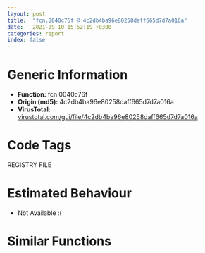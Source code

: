 ```yaml
---
layout: post
title:  "fcn.0040c76f @ 4c2db4ba96e80258daff665d7d7a016a"
date:   2021-09-10 15:52:19 +0300
categories: report
index: false
---
```


# Generic Information
- **Function:** fcn.0040c76f
- **Origin (md5):** 4c2db4ba96e80258daff665d7d7a016a
- **VirusTotal:** [virustotal.com/gui/file/4c2db4ba96e80258daff665d7d7a016a][virustotal_ref]

# Code Tags
<span class="tag" id="REGISTRY">REGISTRY</span>
<span class="tag" id="FILE">FILE</span>


# Estimated Behaviour
<ul><li class="bhv-desc" id="na">Not Available :(</li></ul>

# Similar Functions
<script type="text/javascript" src="https://www.gstatic.com/charts/loader.js"></script>
<script type="text/javascript">

    google.charts.load('current', {'packages':['corechart']});
    google.charts.setOnLoadCallback(drawChart);

    function drawChart() {
    var data = new google.visualization.DataTable();
        data.addColumn('number', 'X');
        data.addColumn('number', 'Y');
        data.addColumn({type: 'string', role: 'tooltip', 'p': {'html': true}});
        data.addColumn({'type': 'string', 'role': 'style'});
        
        data.addRows([
    [0, 0, '<b><a href="/report/fcn.0040c76f@4c2db4ba96e80258daff665d7d7a016a">fcn.0040c76f</a><br>@4c2db4ba96e80258daff665d7d7a016a</b><br>', 'point { fill-color: #e0440e; }'],

        ]);

    var options = {
        title: 'Similarity Plot',
        legend: 'none',
        colors: ['#dedbd9', '#e6693e', '#ec8f6e', '#f3b49f', '#f6c7b6'],
        tooltip: {isHtml: true, trigger: 'both'},
        explorer: {
        actions: ["dragToZoom", "rightClickToReset"],
        },
        chartArea: {
        width: '80%',
        height: '80%'
        },
        width: '100%',
        height: '100%'
    };

    var chart = new google.visualization.ScatterChart(document.getElementById('chart_div'));

    chart.draw(data, options);
    }
    
</script>


<div id="chart_div" style="width: 100%px; height: 100%;"></div>

# Disassembled Code
{% highlight nasm %}

push ebp
mov ebp, esp
mov eax, reloc.KERNEL32.dll_GetCurrentDirectoryW
call fcn.00401200
cmp dword[ebp+0xc], 0
je 0x40d2d7
push 0x1000
lea eax, [ebp+0xf]
push eax
lea eax, [ebp-0x3830]
push eax
push dword[ebp+0xc]
lea ecx, [ebp-1]
lea edx, [ebp-0x90d8]
call fcn.0040bcf8
mov dword[ebp+0xc], eax
test eax, eax
je 0x40d2d7
push ebx
push esi
push edi
push 6
mov ebx, 0x400
lea eax, [ebp-0x3830]
lea esi, reloc.KERNEL32.dll_GetCurrentDirectoryW
pop edi
push esi
push eax
call fcn.0040b010
add esi, 0x2000
dec edi
jne off.b90
xor esi, esi
push dword[esi*4+0x4160b8]
lea eax, [ebp-0x90d8]
push eax
call fcn.0040eefb
test eax, eax
je off.b142
inc esi
cmp esi, 0xe
jb off.b108
jmp case.default.0x40c806
cmp esi, 0xd
ja case.default.0x40c806
jmp dword[esi*4+0x40d2db]
cmp dword[ebp+0x10], 2
jne case.default.0x40c806
push ebx
lea eax, [ebp-0x830]
push eax
call fcn.00413135
lea eax, [ebp-0x830]
push eax
lea eax, [ebp-0x1830]
push eax
call fcn.0040a850
lea eax, [ebp-0x1830]
push eax
call fcn.00406ec1
lea eax, [ebp-0x3830]
push eax
lea eax, [ebp-0x1830]
push eax
call fcn.0040a8c2
lea ecx, [ebp-0x4438]
call fcn.00406505
lea eax, [ebp-0x1830]
push eax
lea ecx, [ebp-0x4438]
call fcn.00406535
lea ecx, [ebp-0x58d8]
call fcn.004039b6
push edi
lea eax, [ebp-0x58d8]
push eax
lea ecx, [ebp-0x4438]
call fcn.004068c3
test al, al
je 0x40c9f7
mov edi, dword[sym.imp.KERNEL32.dll_GetFileAttributesW]
push 0
lea eax, [ebp-0x54d8]
push eax
call dword[sym.imp.KERNEL32.dll_SetFileAttributesW]
cmp byte[ebp-0x4cc8], 0
je 0x40c963
call fcn.00406a2a
cmp eax, ebx
je 0x40c963
lea eax, [ebp-0x1030]
push eax
lea eax, [ebp-0x830]
push eax
call fcn.0040714e
lea eax, [ebp-0x1030]
push eax
call fcn.00406ec1
lea eax, [ebp-0x830]
push eax
call fcn.0040a826
mov esi, eax
cmp esi, 4
jb 0x40c90a
lea eax, [ebp-0x1030]
push eax
call fcn.0040a826
cmp esi, eax
ja 0x40c920
lea eax, [ebp-0x3830]
push eax
push 0
call fcn.00406e5f
test al, al
jne 0x40c9f7
lea eax, [ebp-0x54d8]
push eax
call fcn.0040a826
xor ecx, ecx
push 0x1e
mov word[ebp+eax*2-0x54d6], cx
push ecx
lea eax, [ebp-0x30]
push eax
call fcn.0040a4a0
push 0x14
pop eax
mov word[ebp-0x20], ax
lea eax, [ebp-0x54d8]
mov dword[ebp-0x28], eax
lea eax, [ebp-0x30]
push eax
mov dword[ebp-0x2c], 3
call dword[sym.imp.SHELL32.dll_SHFileOperationW]
lea eax, [ebp-0x54d8]
push eax
call edi
cmp eax, 0xffffffff
je 0x40c9db
lea eax, [ebp-0x54d8]
push eax
call dword[sym.imp.KERNEL32.dll_DeleteFileW]
test eax, eax
jne 0x40c9db
xor esi, esi
jmp 0x40c987
inc esi
push esi
lea eax, [ebp-0x54d8]
push eax
push str._s._d.tmp
lea eax, [ebp-0x1030]
push ebx
push eax
call fcn.0040aac4
add esp, 0x14
lea eax, [ebp-0x1030]
push eax
call edi
cmp eax, 0xffffffff
jne 0x40c986
lea eax, [ebp-0x1030]
push eax
lea eax, [ebp-0x54d8]
push eax
call dword[sym.imp.KERNEL32.dll_MoveFileW]
test eax, eax
je 0x40c9db
push 4
push 0
lea eax, [ebp-0x1030]
push eax
call dword[sym.imp.KERNEL32.dll_MoveFileExW]
push 0
lea eax, [ebp-0x58d8]
push eax
lea ecx, [ebp-0x4438]
call fcn.004068c3
test al, al
jne 0x40c89f
lea ecx, [ebp-0x4438]
call fcn.00406522
jmp case.default.0x40c806
cmp dword[ebp+0x10], edi
jne case.default.0x40c806
mov eax, dword[0x42492c]
test eax, eax
sete bl
test bl, bl
jne 0x40ca29
push str._br_
push eax
call fcn.0040a8c2
cmp byte[ebp-1], 0
je 0x40ca37
lea edi, [ebp-0x3830]
jmp 0x40ca41
lea edi, [ebp+0xc]
call fcn.0040be9d
mov edi, eax
test bl, bl
je 0x40ca49
xor esi, esi
jmp 0x40ca56
push dword[0x42492c]
call fcn.0040a826
mov esi, eax
push edi
call fcn.0040a826
add eax, esi
lea eax, [eax+eax+0xa]
push eax
push dword[0x42492c]
call fcn.0040a43b
mov dword[0x42492c], eax
test bl, bl
je 0x40ca7c
xor ecx, ecx
mov word[eax], cx
push edi
push eax
call fcn.0040a8c2
cmp byte[ebp-1], 0
jne case.default.0x40c806
push edi
call fcn.0040a41c
jmp case.default.0x40c806
cmp dword[ebp+0x10], edi
jne case.default.0x40c806
lea eax, [ebp-0x3830]
push eax
push dword[ebp+8]
call dword[sym.imp.USER32.dll_SetWindowTextW]
jmp case.default.0x40c806
cmp dword[ebp+0x10], edi
jne case.default.0x40c806
cmp word[0x42495a], di
jne case.default.0x40c806
xor eax, eax
cmp word[ebp-0x3830], 0x22
lea esi, [ebp-0x3830]
mov word[ebp-0x830], ax
jne 0x40caeb
lea esi, [ebp-0x382e]
push esi
call fcn.0040a826
cmp eax, ebx
jae case.default.0x40c806
movzx eax, word[esi]
cmp ax, 0x2e
jne 0x40cb1b
cmp word[esi+2], 0x5c
jne 0x40cb1b
lea eax, [esi+4]
cmp word[eax], di
je case.default.0x40c806
push eax
jmp 0x40cbf7
cmp ax, 0x5c
je 0x40cbf6
cmp ax, di
je 0x40cb35
cmp word[esi+2], 0x3a
je 0x40cbf6
lea eax, [ebp-0xc]
push eax
push 1
push edi
push str.SoftwareMicrosoftWindowsCurrentVersion
push 0x80000002
call dword[sym.imp.ADVAPI32.dll_RegOpenKeyExW]
test eax, eax
jne 0x40cb98
lea eax, [ebp-8]
push eax
lea eax, [ebp-0x830]
push eax
lea eax, [ebp-0x10]
push eax
push edi
push str.ProgramFilesDir
push dword[ebp-0xc]
mov dword[ebp-8], 0x800
call dword[sym.imp.ADVAPI32.dll_RegQueryValueExW]
push dword[ebp-0xc]
call dword[sym.imp.ADVAPI32.dll_RegCloseKey]
shr dword[ebp-8], 1
mov eax, 0x3ff
cmp dword[ebp-8], eax
jae 0x40cb8e
mov eax, dword[ebp-8]
xor ecx, ecx
mov word[ebp+eax*2-0x830], cx
cmp word[ebp-0x830], di
je 0x40cbc9
lea eax, [ebp-0x830]
push eax
call fcn.0040a826
cmp word[ebp+eax*2-0x832], 0x5c
je 0x40cbc9
push 0x4143f4
lea eax, [ebp-0x830]
push eax
call fcn.0040a8c2
push esi
call fcn.0040a826
mov edi, eax
lea eax, [ebp-0x830]
push eax
call fcn.0040a826
add edi, eax
cmp edi, 0x3ff
jae 0x40cc03
push esi
lea eax, [ebp-0x830]
push eax
call fcn.0040a8c2
jmp 0x40cc03
push esi
lea eax, [ebp-0x830]
push eax
call fcn.0040a850
push 0x22
lea eax, [ebp-0x830]
push eax
call fcn.0040aa17
test eax, eax
je 0x40cc21
cmp word[eax+2], 0
jne 0x40cc21
xor ecx, ecx
mov word[eax], cx
lea eax, [ebp-0x830]
push eax
mov edi, 0x41e0f8
push edi
call fcn.0040a850
push ebx
lea eax, [ebp-0x830]
push eax
call fcn.0040c0be
push 0x66
push dword[ebp+8]
call dword[sym.imp.USER32.dll_GetDlgItem]
mov esi, eax
lea eax, [ebp-0x830]
push eax
push esi
call dword[sym.imp.USER32.dll_SetWindowTextW]
mov ebx, dword[sym.imp.USER32.dll_SendMessageW]
push edi
push 0
push 0x143
push esi
call ebx
lea eax, [ebp-0x830]
push eax
push edi
call fcn.0040a93b
test eax, eax
je case.default.0x40c806
lea eax, [ebp-0x830]
push eax
push 0
push 0x143
push esi
call ebx
jmp case.default.0x40c806
cmp dword[0x424954], 1
je case.default.0x40c806
movzx eax, word[ebp-0x3830]
push eax
call fcn.0040e54c
test al, al
je 0x40ccc9
movzx eax, word[ebp-0x3830]
sub eax, 0x30
mov dword[0x424954], eax
jmp case.default.0x40c806
mov dword[0x424954], 2
jmp case.default.0x40c806
movzx eax, word[ebp-0x3830]
sub eax, edi
je 0x40cd0e
sub eax, 0x30
je 0x40ccfb
dec eax
je 0x40cd0e
dec eax
jne case.default.0x40c806
mov byte[0x424907], 1
jmp 0x40cd02
mov byte[0x424907], 0
mov byte[0x424906], 0
jmp case.default.0x40c806
mov byte[0x424907], 0
mov byte[0x424906], 1
jmp case.default.0x40c806
movzx eax, word[ebp-0x3830]
push eax
call fcn.0040a467
cmp eax, 0x46
je 0x40cd57
cmp eax, 0x55
je 0x40cd4b
mov byte[0x424905], 0
mov byte[0x424904], 0
jmp case.default.0x40c806
mov byte[0x424904], 1
jmp case.default.0x40c806
mov byte[0x424905], 1
jmp case.default.0x40c806
cmp dword[ebp+0x10], 4
jne 0x40cd8a
push 0x41466c
lea eax, [ebp-0x3830]
push eax
call fcn.0040a93b
test eax, eax
je 0x40cd8a
push edi
lea ecx, [ebp-0x3830]
call fcn.0040c50e
mov byte[0x424938], 1
jmp case.default.0x40c806
mov byte[0x424939], 1
jmp case.default.0x40c806
cmp dword[ebp+0x10], 1
jne 0x40cf33
lea eax, [ebp-0x1030]
push eax
push ebx
call dword[sym.imp.KERNEL32.dll_GetTempPathW]
lea eax, [ebp-0x1030]
push eax
call fcn.00406ec1
xor esi, esi
push esi
push dword[0x41609c]
lea eax, [ebp-0x1030]
push eax
push str._s_s_d
lea eax, [ebp-0x1830]
push ebx
push eax
call fcn.0040aac4
mov edi, dword[sym.imp.KERNEL32.dll_GetFileAttributesW]
jmp 0x40ce11
inc esi
push esi
push dword[0x41609c]
lea eax, [ebp-0x1030]
push eax
push str._s_s_d
lea eax, [ebp-0x1830]
push ebx
push eax
call fcn.0040aac4
add esp, 0x18
lea eax, [ebp-0x1830]
push eax
call edi
cmp eax, 0xffffffff
jne 0x40cdf0
lea eax, [ebp-0x1830]
push eax
push 0x66
push dword[ebp+8]
call dword[sym.imp.USER32.dll_SetDlgItemTextW]
xor edi, edi
cmp word[ebp-0x3830], di
je case.default.0x40c806
cmp byte[0x424926], 0
jne case.default.0x40c806
xor eax, eax
mov word[ebp-0x430], ax
push 0x2c
lea eax, [ebp-0x3830]
push eax
call fcn.0040a9ea
test eax, eax
jne 0x40ceb2
xor ecx, ecx
cmp word[ebp-0x3830], di
je 0x40ceb2
lea eax, [ebp-0x3830]
cmp word[eax], 0x40
je 0x40ce91
inc ecx
lea eax, [ebp+ecx*2-0x3830]
cmp word[eax], di
jne 0x40ce7c
jmp 0x40ceb2
lea esi, [ecx+ecx]
lea eax, [ebp+esi-0x382e]
push eax
lea eax, [ebp-0x430]
push eax
call fcn.0040a850
xor eax, eax
mov word[ebp+esi-0x3830], ax
cmp word[ebp-0x430], di
jne 0x40cee1
lea eax, reloc.KERNEL32.dll_GetCurrentDirectoryW
push eax
lea eax, [ebp-0x3830]
push eax
call fcn.0040a850
lea eax, [ebp-0x130d8]
push eax
lea eax, [ebp-0x430]
push eax
call fcn.0040a850
lea eax, [ebp-0x3830]
push eax
call fcn.0040b10e
xor eax, eax
mov word[ebp-0x2830], ax
push 0x24
lea eax, [ebp-0x430]
push eax
lea eax, [ebp-0x3830]
push eax
push dword[ebp+8]
call dword[sym.imp.USER32.dll_MessageBoxW]
cmp eax, 6
je case.default.0x40c806
push 1
push dword[ebp+8]
mov byte[0x424925], 1
mov byte[0x424912], 1
call dword[sym.imp.USER32.dll_EndDialog]
xor edi, edi
cmp dword[ebp+0x10], 7
jne case.default.0x40c806
cmp dword[0x424954], edi
jne 0x40cf4f
mov dword[0x424954], 2
mov byte[0x424950], 1
jmp case.default.0x40c806
cmp dword[ebp+0x10], 3
jne 0x40cf87
cmp word[ebp-0x3830], di
je 0x40cf7a
lea eax, [ebp-0x3830]
push eax
push dword[ebp+8]
call dword[sym.imp.USER32.dll_SetWindowTextW]
lea edi, [ebp+0xc]
call fcn.0040be9d
mov dword[0x424930], eax
mov byte[0x424927], 1
jmp case.default.0x40c806
cmp dword[ebp+0x10], 5
jne 0x40cd8a
push 1
jmp 0x40cd7f
cmp dword[ebp+0x10], 6
jne case.default.0x40c806
xor eax, eax
mov word[ebp-0x830], ax
movzx eax, word[ebp-reloc.KERNEL32.dll_GetCurrentDirectoryW]
push eax
call fcn.0040a467
push ebx
cmp eax, 0x50
je 0x40cffd
cmp eax, 0x54
lea eax, [ebp-0x830]
je 0x40cfe9
push 0x424100
push eax
call fcn.0040e5a3
mov dword[ebp-8], 0x10
jmp 0x40d015
push 0x423100
push eax
call fcn.0040e5a3
mov dword[ebp-8], 7
jmp 0x40d015
push 0x423900
lea eax, [ebp-0x830]
push eax
call fcn.0040e5a3
mov dword[ebp-8], 2
xor eax, eax
mov word[ebp-0x68d8], ax
mov word[ebp-0x1830], ax
lea eax, [ebp-0x130d8]
push eax
lea eax, [ebp-0x1030]
push eax
call fcn.0040a850
cmp word[ebp-0x1030], 0x22
jne 0x40d085
lea eax, [ebp-0x130d6]
push eax
lea eax, [ebp-0x1030]
push eax
call fcn.0040a850
push 0x22
lea eax, [ebp-0x102e]
push eax
call fcn.0040a9ea
cmp eax, edi
je 0x40d11d
xor ecx, ecx
mov word[eax], cx
add eax, 2
push eax
lea eax, [ebp-0x1830]
push eax
call fcn.0040a850
jmp 0x40d11d
lea eax, [ebp-0x1030]
push eax
call fcn.004060d2
test al, al
jne 0x40d11d
xor ebx, ebx
lea esi, [ebp-0x1030]
cmp word[ebp-0x1030], bx
je 0x40d11d
movzx eax, word[esi]
cmp ax, 0x20
je 0x40d0b9
cmp ax, 0x2f
jne 0x40d10c
movzx edi, ax
xor eax, eax
mov word[esi], ax
lea eax, [ebp-0x1030]
push eax
call fcn.004060d2
test al, al
je 0x40d109
mov ebx, esi
cmp di, 0x2f
jne 0x40d0ef
push 0x2f
pop eax
mov word[ebp-0x1830], ax
lea eax, [esi+2]
push eax
lea eax, [ebp-0x182e]
jmp 0x40d0fe
inc esi
inc esi
cmp word[esi], 0x20
je 0x40d0ef
push esi
lea eax, [ebp-0x1830]
push eax
call fcn.0040a850
mov word[ebx], di
jmp 0x40d10c
mov word[esi], di
inc esi
inc esi
cmp word[esi], 0
jne 0x40d0aa
test ebx, ebx
je 0x40d11d
xor eax, eax
mov word[ebx], ax
xor esi, esi
cmp word[ebp-0xb0d8], si
je 0x40d13b
lea eax, [ebp-0x68d8]
push eax
lea eax, [ebp-0xb0d8]
push eax
call fcn.00407088
lea eax, [ebp-0x70d8]
push eax
lea eax, [ebp-0x1030]
push eax
call fcn.00407088
cmp word[ebp-0x830], si
jne 0x40d166
push dword[ebp-8]
lea eax, [ebp-0x830]
push eax
call fcn.0040b0d4
lea eax, [ebp-0x830]
push eax
call fcn.00406ec1
cmp word[ebp-0x110d8], si
je 0x40d19a
lea eax, [ebp-0x110d8]
push eax
lea eax, [ebp-0x830]
push eax
call fcn.0040a8c2
lea eax, [ebp-0x830]
push eax
call fcn.00406ec1
lea eax, [ebp-0x830]
push eax
lea eax, [ebp-0x4030]
push eax
call fcn.0040a850
lea eax, [ebp-0xd0d8]
cmp word[ebp-0xd0d8], si
jne 0x40d1c2
lea eax, [ebp-0x130d8]
push eax
call fcn.004072cf
push eax
lea eax, [ebp-0x830]
push eax
call fcn.0040a8c2
lea eax, [ebp-0x830]
push eax
call fcn.00407561
cmp eax, esi
je 0x40d1f4
push str..lnk
push eax
call fcn.0040eefb
test eax, eax
je 0x40d205
push str..lnk
lea eax, [ebp-0x830]
push eax
call fcn.0040a8c2
push 1
lea eax, [ebp-0x830]
push eax
call fcn.004062c3
lea eax, [ebp-0x70d8]
push eax
lea eax, [ebp-0x60d8]
push eax
call fcn.0040a850
lea eax, [ebp-0x60d8]
push eax
call fcn.00407613
lea eax, [ebp-0x1830]
push eax
call fcn.0040e4a4
push eax
lea eax, [ebp-0x68d8]
push eax
call fcn.0040e4a4
push eax
lea eax, [ebp-0xf0d8]
push eax
call fcn.0040e4a4
push eax
lea eax, [ebp-0x60d8]
push eax
call fcn.0040e4a4
push eax
lea eax, [ebp-0x830]
push eax
lea eax, [ebp-0x70d8]
push eax
push esi
call fcn.0041304a
cmp word[ebp-0x4030], si
je case.default.0x40c806
push 0
lea eax, [ebp-0x4030]
push eax
push 5
push 0x1000
call dword[sym.imp.SHELL32.dll_SHChangeNotify]
jmp case.default.0x40c806
cmp dword[ebp+0x10], 7
jne case.default.0x40c806
mov byte[0x424958], 1
push 0x1000
lea eax, [ebp+0xf]
push eax
lea eax, [ebp-0x3830]
push eax
push dword[ebp+0xc]
lea ecx, [ebp-1]
lea edx, [ebp-0x90d8]
call fcn.0040bcf8
mov dword[ebp+0xc], eax
test eax, eax
jne off.b70
pop edi
pop esi
pop ebx
leave
ret 0xc

{% endhighlight %}

[virustotal_ref]: https://www.virustotal.com/gui/file/4c2db4ba96e80258daff665d7d7a016a